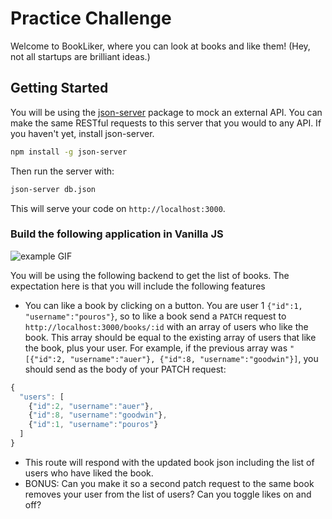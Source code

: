 # Practice Challenge

Welcome to BookLiker, where you can look at books and like them! (Hey, not all startups are brilliant ideas.)

## Getting Started

You will be using the [json-server][] package to mock an external API. You can make the same RESTful requests to this server that you would to any API. If you haven't yet, install json-server.

```bash
npm install -g json-server
```

Then run the server with:

```bash
json-server db.json
```

This will serve your code on `http://localhost:3000`.

### Build the following application in Vanilla JS

![example GIF](example.gif)

You will be using the following backend to get the list of books. The expectation here is that you will include the following features

<!-- - Get a list of books & render them
  `http://localhost:3000/books`
- Be able to click on a book, you should see the book's thumbnail and description and a list of users who have liked the book. -->
- You can like a book by clicking on a button. You are user 1 `{"id":1, "username":"pouros"}`, so to like a book send a `PATCH` request to `http://localhost:3000/books/:id` with an array of users who like the book. This array should be equal to the existing array of users that like the book, plus your user. For example, if the previous array was `"[{"id":2, "username":"auer"}, {"id":8, "username":"goodwin"}]`, you should send as the body of your PATCH request:

```javascript
{
  "users": [
    {"id":2, "username":"auer"},
    {"id":8, "username":"goodwin"},
    {"id":1, "username":"pouros"}
  ]
}
```

- This route will respond with the updated book json including the list of users who have liked the book.
- BONUS: Can you make it so a second patch request to the same book removes your user from the list of users? Can you toggle likes on and off?

[json-server]: https://github.com/typicode/json-server
